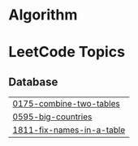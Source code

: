 # Algorithm
<!---LeetCode Topics Start-->
# LeetCode Topics
## Database
|  |
| ------- |
| [0175-combine-two-tables](https://github.com/iammkyung/Algorithm/tree/master/0175-combine-two-tables) |
| [0595-big-countries](https://github.com/iammkyung/Algorithm/tree/master/0595-big-countries) |
| [1811-fix-names-in-a-table](https://github.com/iammkyung/Algorithm/tree/master/1811-fix-names-in-a-table) |
<!---LeetCode Topics End-->
